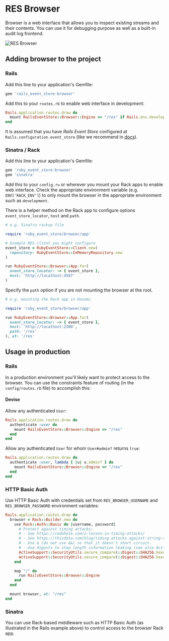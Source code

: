 # RES Browser

Browser is a web interface that allows you to inspect existing streams and their contents. You can use it for debugging purpose as well as a built-in audit log frontend.

![RES Browser](/images/localhost_3000_res_.png)

## Adding browser to the project

### Rails

Add this line to your application's Gemfile:

```ruby
gem 'rails_event_store-browser'
```

Add this to your `routes.rb` to enable web interface in development:

```ruby
Rails.application.routes.draw do
  mount RailsEventStore::Browser::Engine => "/res" if Rails.env.development?
end
```

It is assumed that you have _Rails Event Store_ configured at `Rails.configuration.event_store` (like we recommend in [docs](https://railseventstore.org/docs/install/)).

### Sinatra / Rack

Add this line to your application's Gemfile:

```ruby
gem 'ruby_event_store-browser'
gem 'sinatra'
```

Add this to your `config.ru` or wherever you mount your Rack apps to enable web interface. Check the appropriate environment variable (e.g. `ENV['RACK_ENV']`) to only mount the browser in the appropriate environment such as `development`.

There is a helper method on the Rack app to configure options `event_store_locator`, `host` and `path`.

```ruby
# e.g. Sinatra rackup file

require 'ruby_event_store/browser/app'

# Example RES client you might configure
event_store = RubyEventStore::Client.new(
  repository: RubyEventStore::InMemoryRepository.new
)

run RubyEventStore::Browser::App.for(
  event_store_locator: -> { event_store },
  host: 'http://localhost:4567'
)
```

Specify the `path` option if you are not mounting the browser at the root.

```ruby
# e.g. mounting the Rack app in Hanami

require 'ruby_event_store/browser/app'

run RubyEventStore::Browser::App.for(
  event_store_locator: -> { event_store },
  host: 'http://localhost:2300',
  path: '/res'
), at: '/res'
```

## Usage in production

### Rails

In a production environment you'll likely want to protect access to the browser. You can use the constraints feature of routing (in the `config/routes.rb` file) to accomplish this:

#### Devise

Allow any authenticated `User`:

```ruby
Rails.application.routes.draw do
  authenticate :user do
    mount RailsEventStore::Browser::Engine => "/res"
  end
end
```

Allow any authenticated `User` for whom `User#admin?` returns `true`:

```ruby
Rails.application.routes.draw do
  authenticate :user, lambda { |u| u.admin? } do
    mount RailsEventStore::Browser::Engine => "/res"
  end
end
```

### HTTP Basic Auth

Use HTTP Basic Auth with credentials set from `RES_BROWSER_USERNAME` and `RES_BROWSER_PASSWORD` environment variables:

```ruby
Rails.application.routes.draw do
  browser = Rack::Builder.new do
    use Rack::Auth::Basic do |username, password|
      # Protect against timing attacks:
      # - See https://codahale.com/a-lesson-in-timing-attacks/
      # - See https://thisdata.com/blog/timing-attacks-against-string-comparison/
      # - Use & (do not use &&) so that it doesn't short circuit.
      # - Use digests to stop length information leaking (see also ActiveSupport::SecurityUtils.variable_size_secure_compare)
      ActiveSupport::SecurityUtils.secure_compare(::Digest::SHA256.hexdigest(username), ::Digest::SHA256.hexdigest(ENV["RES_BROWSER_USERNAME"])) &
      ActiveSupport::SecurityUtils.secure_compare(::Digest::SHA256.hexdigest(password), ::Digest::SHA256.hexdigest(ENV["RES_BROWSER_PASSWORD"]))
    end

    map "/" do
      run RailsEventStore::Browser::Engine
    end
  end

  mount browser, at: "/res"
end
```

### Sinatra

You can use Rack-based middleware such as HTTP Basic Auth (as illustrated in the Rails example above) to control access to the browser Rack app.
